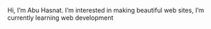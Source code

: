 Hi, I’m Abu Hasnat.
I’m interested in making beautiful web sites, 
I’m currently learning web development
